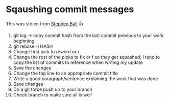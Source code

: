 # Sqaushing commit messages
This was stolen from [Stephen Ball](http://rakeroutes.com/blog/deliberate-git/) :+1:

1. git log -> copy commit hash from the last commit previous to your work beginning
2. git rebase -i HASH
3. Change first pick to reword or r
4. Change the rest of the picks to fix or f so they get squashed; I tend to copy the list of commits to reference when writing my update
5. Save the changes
6. Change the top line to an appropriate commit title
7. Write a good paragraph/sentence explaining the work that was done
8. Save changes
9. Do a git force push up to your branch
10. Check branch to make sure all is well
